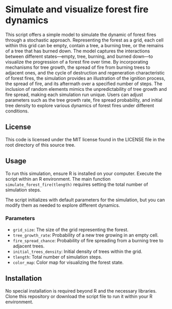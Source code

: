 # Simulate and visualize forest fire dynamics

This script offers a simple model to simulate the dynamic of forest fires through a stochastic approach. Representing the forest as a grid, each cell within this grid can be empty, contain a tree, a burning tree, or the remains of a tree that has burned down. The model captures the interactions between different states—empty, tree, burning, and burned down—to visualize the progression of a forest fire over time. By incorporating mechanisms for tree growth, the spread of fire from burning trees to adjacent ones, and the cycle of destruction and regeneration characteristic of forest fires, the simulation provides an illustration of the ignition process, the spread of fire, and its aftermath over a specified number of steps. The inclusion of random elements mimics the unpredictability of tree growth and fire spread, making each simulation run unique. Users can adjust parameters such as the tree growth rate, fire spread probability, and initial tree density to explore various dynamics of forest fires under different conditions.

## License
This code is licensed under the MIT license found in the LICENSE file in the root directory of this source tree.

## Usage
To run this simulation, ensure R is installed on your computer. Execute the script within an R environment. The main function `simulate_forest_fire(tlength)` requires setting the total number of simulation steps.

The script initializes with default parameters for the simulation, but you can modify them as needed to explore different dynamics. 

### Parameters
- `grid_size`: The size of the grid representing the forest.
- `tree_growth_rate`: Probability of a new tree growing in an empty cell.
- `fire_spread_chance`: Probability of fire spreading from a burning tree to adjacent trees.
- `initial_trees_density`: Initial density of trees within the grid.
- `tlength`: Total number of simulation steps.
- `color_map`: Color map for visualizing the forest state.

## Installation
No special installation is required beyond R and the necessary libraries. Clone this repository or download the script file to run it within your R environment.
